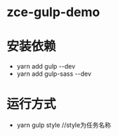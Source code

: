 # zce-gulp-demo

# 安装依赖
* yarn add gulp --dev
* yarn add gulp-sass --dev

# 运行方式
* yarn gulp style //style为任务名称